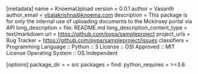 [metadata]
name = KnoemaUpload
version = 0.0.1
author = Vasanth
author_email = vbalakrishna@knoema.com
description = This package is for only the internal use of uploading documents to the Mckinsey portal via API
long_description = file: README.md
long_description_content_type = text/markdown
url = https://github.com/pypa/sampleproject
project_urls =
    Bug Tracker = https://github.com/pypa/sampleproject/issues
classifiers =
    Programming Language :: Python :: 3
    License :: OSI Approved :: MIT License
    Operating System :: OS Independent

[options]
package_dir =
    = src
packages = find:
python_requires = >=3.6
